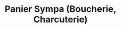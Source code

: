 ---
title: "Panier Sympa (Boucherie, Charcuterie)"
url: /saint-amand-montrond/panier-sympa-boucherie-charcuterie/
shop: boucherie
---